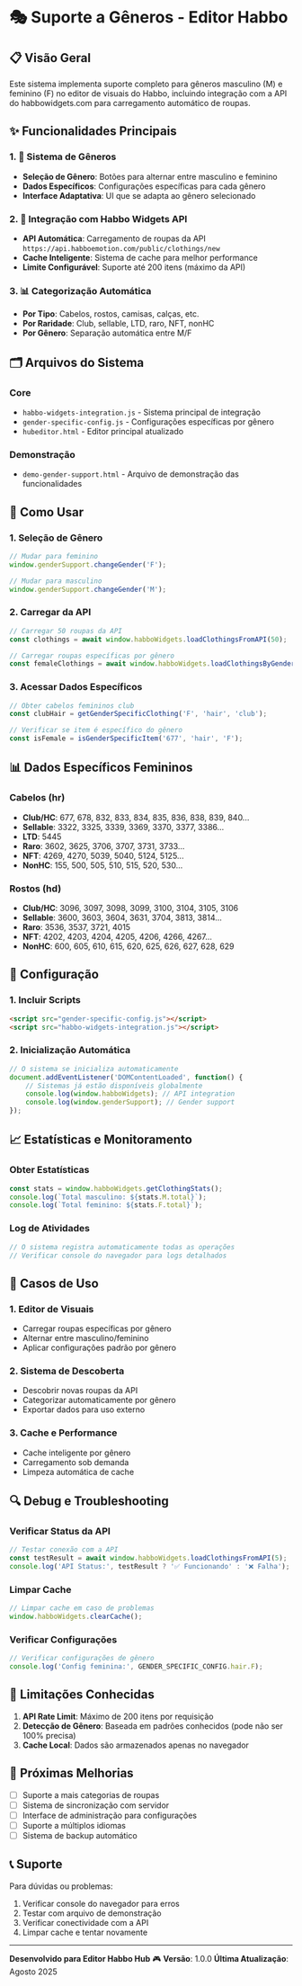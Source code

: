 # 🎭 Suporte a Gêneros - Editor Habbo

## 📋 Visão Geral

Este sistema implementa suporte completo para gêneros masculino (M) e feminino (F) no editor de visuais do Habbo, incluindo integração com a API do habbowidgets.com para carregamento automático de roupas.

## ✨ Funcionalidades Principais

### 1. 🔄 Sistema de Gêneros
- **Seleção de Gênero**: Botões para alternar entre masculino e feminino
- **Dados Específicos**: Configurações específicas para cada gênero
- **Interface Adaptativa**: UI que se adapta ao gênero selecionado

### 2. 🔌 Integração com Habbo Widgets API
- **API Automática**: Carregamento de roupas da API `https://api.habboemotion.com/public/clothings/new`
- **Cache Inteligente**: Sistema de cache para melhor performance
- **Limite Configurável**: Suporte até 200 itens (máximo da API)

### 3. 📊 Categorização Automática
- **Por Tipo**: Cabelos, rostos, camisas, calças, etc.
- **Por Raridade**: Club, sellable, LTD, raro, NFT, nonHC
- **Por Gênero**: Separação automática entre M/F

## 🗂️ Arquivos do Sistema

### Core
- `habbo-widgets-integration.js` - Sistema principal de integração
- `gender-specific-config.js` - Configurações específicas por gênero
- `hubeditor.html` - Editor principal atualizado

### Demonstração
- `demo-gender-support.html` - Arquivo de demonstração das funcionalidades

## 🚀 Como Usar

### 1. Seleção de Gênero
```javascript
// Mudar para feminino
window.genderSupport.changeGender('F');

// Mudar para masculino
window.genderSupport.changeGender('M');
```

### 2. Carregar da API
```javascript
// Carregar 50 roupas da API
const clothings = await window.habboWidgets.loadClothingsFromAPI(50);

// Carregar roupas específicas por gênero
const femaleClothings = await window.habboWidgets.loadClothingsByGender('F');
```

### 3. Acessar Dados Específicos
```javascript
// Obter cabelos femininos club
const clubHair = getGenderSpecificClothing('F', 'hair', 'club');

// Verificar se item é específico do gênero
const isFemale = isGenderSpecificItem('677', 'hair', 'F');
```

## 📊 Dados Específicos Femininos

### Cabelos (hr)
- **Club/HC**: 677, 678, 832, 833, 834, 835, 836, 838, 839, 840...
- **Sellable**: 3322, 3325, 3339, 3369, 3370, 3377, 3386...
- **LTD**: 5445
- **Raro**: 3602, 3625, 3706, 3707, 3731, 3733...
- **NFT**: 4269, 4270, 5039, 5040, 5124, 5125...
- **NonHC**: 155, 500, 505, 510, 515, 520, 530...

### Rostos (hd)
- **Club/HC**: 3096, 3097, 3098, 3099, 3100, 3104, 3105, 3106
- **Sellable**: 3600, 3603, 3604, 3631, 3704, 3813, 3814...
- **Raro**: 3536, 3537, 3721, 4015
- **NFT**: 4202, 4203, 4204, 4205, 4206, 4266, 4267...
- **NonHC**: 600, 605, 610, 615, 620, 625, 626, 627, 628, 629

## 🔧 Configuração

### 1. Incluir Scripts
```html
<script src="gender-specific-config.js"></script>
<script src="habbo-widgets-integration.js"></script>
```

### 2. Inicialização Automática
```javascript
// O sistema se inicializa automaticamente
document.addEventListener('DOMContentLoaded', function() {
    // Sistemas já estão disponíveis globalmente
    console.log(window.habboWidgets); // API integration
    console.log(window.genderSupport); // Gender support
});
```

## 📈 Estatísticas e Monitoramento

### Obter Estatísticas
```javascript
const stats = window.habboWidgets.getClothingStats();
console.log(`Total masculino: ${stats.M.total}`);
console.log(`Total feminino: ${stats.F.total}`);
```

### Log de Atividades
```javascript
// O sistema registra automaticamente todas as operações
// Verificar console do navegador para logs detalhados
```

## 🎯 Casos de Uso

### 1. Editor de Visuais
- Carregar roupas específicas por gênero
- Alternar entre masculino/feminino
- Aplicar configurações padrão por gênero

### 2. Sistema de Descoberta
- Descobrir novas roupas da API
- Categorizar automaticamente por gênero
- Exportar dados para uso externo

### 3. Cache e Performance
- Cache inteligente por gênero
- Carregamento sob demanda
- Limpeza automática de cache

## 🔍 Debug e Troubleshooting

### Verificar Status da API
```javascript
// Testar conexão com a API
const testResult = await window.habboWidgets.loadClothingsFromAPI(5);
console.log('API Status:', testResult ? '✅ Funcionando' : '❌ Falha');
```

### Limpar Cache
```javascript
// Limpar cache em caso de problemas
window.habboWidgets.clearCache();
```

### Verificar Configurações
```javascript
// Verificar configurações de gênero
console.log('Config feminina:', GENDER_SPECIFIC_CONFIG.hair.F);
```

## 🚧 Limitações Conhecidas

1. **API Rate Limit**: Máximo de 200 itens por requisição
2. **Detecção de Gênero**: Baseada em padrões conhecidos (pode não ser 100% precisa)
3. **Cache Local**: Dados são armazenados apenas no navegador

## 🔮 Próximas Melhorias

- [ ] Suporte a mais categorias de roupas
- [ ] Sistema de sincronização com servidor
- [ ] Interface de administração para configurações
- [ ] Suporte a múltiplos idiomas
- [ ] Sistema de backup automático

## 📞 Suporte

Para dúvidas ou problemas:
1. Verificar console do navegador para erros
2. Testar com arquivo de demonstração
3. Verificar conectividade com a API
4. Limpar cache e tentar novamente

---

**Desenvolvido para Editor Habbo Hub** 🎮
**Versão**: 1.0.0
**Última Atualização**: Agosto 2025
